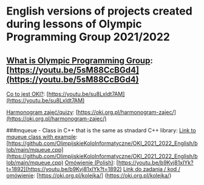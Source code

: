 # English versions of projects created during lessons of Olympic Programming Group 2021/2022
######
[What is  Olympic Programming Group](https://youtu.be/5sM88CcBGd4): [https://youtu.be/5sM88CcBGd4](https://youtu.be/5sM88CcBGd4)
-
[Co to jest OKI?](https://youtu.be/su8Lxldt7AM): [https://youtu.be/su8Lxldt7AM](https://youtu.be/su8Lxldt7AM)

[Harmonogram zajęć/quizy](https://oki.org.pl/harmonogram-zajec/): [https://oki.org.pl/harmonogram-zajec/](https://oki.org.pl/harmonogram-zajec/)

###mqueue - Class in C++ that is the same as stnadard C++ library:
[Link to mqueue class with example](https://github.com/OlimpijskieKoloInformatyczne/OKI_2021_2022_English/blob/main/mqueue.cpp): [https://github.com/OlimpijskieKoloInformatyczne/OKI_2021_2022_English/blob/main/mqueue.cpp](https://github.com/OlimpijskieKoloInformatyczne/OKI_2021_2022_English/blob/main/mqueue.cpp)
[Omówienie (Polish)](https://youtu.be/b9Kvj81xIYk?t=1892): [https://youtu.be/b9Kvj81xIYk?t=1892](https://youtu.be/b9Kvj81xIYk?t=1892)
[Link do zadania / kod / omówienie](https://oki.org.pl/kolejka/): [https://oki.org.pl/kolejka/] (https://oki.org.pl/kolejka/)
